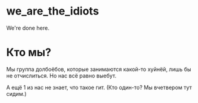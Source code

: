 # we_are_the_idiots
We're done here.

# Кто мы?
Мы группа долбоёбов, которые занимаются какой-то хуйнёй, лишь бы не отчислиться. Но нас всё равно выебут.

А ещё 1 из нас не знает, что такое гит. (Кто один-то? Мы вчетвером тут сидим.)